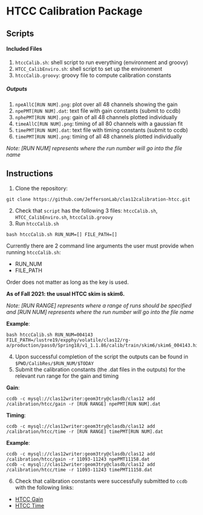 # HTCC Calibration Package

## Scripts

#### Included Files
1. `htccCalib.sh`: shell script to run everything (environment and groovy)
2. `HTCC_CalibEnviro.sh`: shell script to set up the environment 
3. `htccCalib.groovy`: groovy file to compute calibration constants

##### Outputs
1. `npeAllC[RUN NUM].png`: plot over all 48 channels showing the gain
2. `npePMT[RUN NUM].dat`: text file with gain constants (submit to ccdb)
3. `nphePMT[RUN NUM].png`: gain of all 48 channels plotted individually
4. `timeAllC[RUN NUM].png`: timing of all 80 channels with a gaussian fit
5. `timePMT[RUN NUM].dat`: text file with timing constants (submit to ccdb)
6. `timePMT[RUN NUM].png`: timing of all 48 channels plotted individually 

*Note: [RUN NUM] represents where the run number will go into the file name*

## Instructions

1. Clone the repository:
```
git clone https://github.com/JeffersonLab/clas12calibration-htcc.git
```
2. Check that `script` has the following 3 files: `htccCalib.sh`, `HTCC_CalibEnviro.sh`, `htccCalib.groovy`
3. Run `htccCalib.sh`
```
bash htccCalib.sh RUN_NUM=[] FILE_PATH=[]
```
Currently there are 2 command line arguments the user must provide when running `htccCalib.sh`: 
  - RUN_NUM
  - FILE_PATH

Order does not matter as long as the key is used. 

**As of Fall 2021: the usual HTCC skim is skim6.**

*Note: [RUN RANGE] represents where a range of runs should be specified and [RUN NUM] represents where the run number will go into the file name*

**Example**:
```
bash htccCalib.sh RUN_NUM=004143 FILE_PATH=/lustre19/expphy/volatile/clas12/rg-a/production/pass0/Spring18/v1_1.1.86/calib/train/skim6/skim6_004143.hipo
```
4. Upon successful completion of the script the outputs can be found in `$PWD/CalibRes/$RUN_NUM/$TODAY` 
5. Submit the calibration constants (the .dat files in the outputs) for the relevant run range for the gain and timing

**Gain**:
```
ccdb -c mysql://clas12writer:geom3try@clasdb/clas12 add /calibration/htcc/gain -r [RUN RANGE] npePMT[RUN NUM].dat
```
**Timing**:
```
ccdb -c mysql://clas12writer:geom3try@clasdb/clas12 add /calibration/htcc/time -r [RUN RANGE] timePMT[RUN NUM].dat
```
**Example**:
```
ccdb -c mysql://clas12writer:geom3try@clasdb/clas12 add /calibration/htcc/gain -r 11093-11243 npePMT11158.dat
ccdb -c mysql://clas12writer:geom3try@clasdb/clas12 add /calibration/htcc/time -r 11093-11243 timePMT11158.dat
```
6. Check that calibration constants were successfully submitted to `ccdb` with the following links: 
  - [HTCC Gain](https://clasweb.jlab.org/cgi-bin/ccdb/versions?table=/calibration/htcc/gain)
  - [HTCC Time](https://clasweb.jlab.org/cgi-bin/ccdb/versions?table=/calibration/htcc/time)
